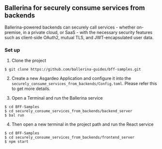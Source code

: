 ## Ballerina for securely consume services from backends

Ballerina-powered backends can securely call services - whether on-premise, in a private cloud, or SaaS - with the necessary security features such as client-side OAuth2, mutual TLS, and JWT-encapsulated user data.

### Set up

1. Clone the project 

```
$ git clone https://github.com/ballerina-guides/bff-samples.git
```

2. Create a new Asgardeo Application and configure it into the `securely_consume_services_from_backends/Config.toml`. Please refer this to get more details.

3. Open a Terminal and run the Ballerina service

```
$ cd BFF-Samples
$ cd securely_consume_services_from_backends/backend_server
$ bal run
```

4. Then open a new terminal in the project path and run the React service

```
$ cd BFF-Samples
$ cd securely_consume_services_from_backends/frontend_server
$ npm start
```
